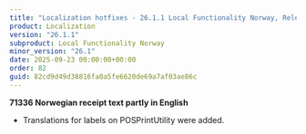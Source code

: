 ```yaml
---
title: "Localization hotfixes - 26.1.1 Local Functionality Norway, Release date September 23, 2025 - Hotfixes"
product: Localization
version: "26.1.1"
subproduct: Local Functionality Norway
minor_version: "26.1"
date: 2025-09-23 00:00:00+00:00
order: 82
guid: 82cd9d49d38816fa0a5fe6620de69a7af03ae86c
---
```


<strong>71336 Norwegian receipt text partly in English</strong>
<ul><li>Translations for labels on POSPrintUtility were added. </li></ul>
